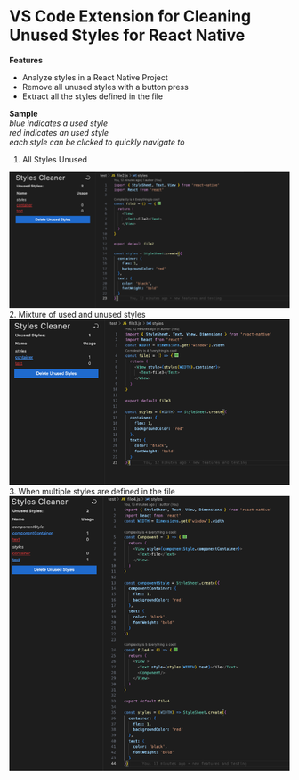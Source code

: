 # VS Code Extension for Cleaning Unused Styles for React Native

**Features**
- Analyze styles in a React Native Project
- Remove all unused styles with a button press
- Extract all the styles defined in the file

**Sample**
<br>
*blue indicates a used style*
<br>
*red indicates an used style*
<br>
*each style can be clicked to quickly navigate to*
1. All Styles Unused
<img src="./demo/all_unused.png"/>
2. Mixture of used and unused styles
<img src="./demo/mixed.png"/>
3. When multiple styles are defined in the file
<img src="./demo/multi_styles.png"/>